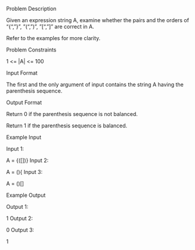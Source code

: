 Problem Description

Given an expression string A, examine whether the pairs and the orders of “{“,”}”, ”(“,”)”, ”[“,”]” are correct in A.

Refer to the examples for more clarity.

Problem Constraints

1 <= |A| <= 100

Input Format

The first and the only argument of input contains the string A having the parenthesis sequence.

Output Format

Return 0 if the parenthesis sequence is not balanced.

Return 1 if the parenthesis sequence is balanced.

Example Input

Input 1:

A = {([])}
Input 2:

A = (){
Input 3:

A = ()[]

Example Output

Output 1:

1
Output 2:

0
Output 3:

1
